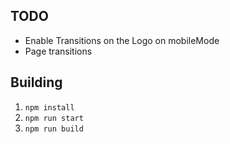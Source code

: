 ## TODO
- Enable Transitions on the Logo on mobileMode
- Page transitions


## Building
1. ``npm install``
2. ``npm run start``
3. ``npm run build``
